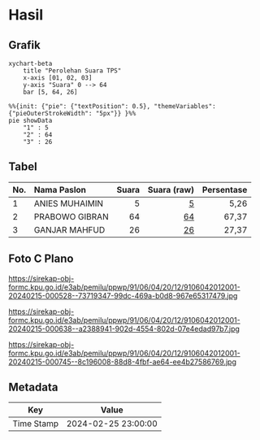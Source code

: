 # Hasil

## Grafik

```mermaid
xychart-beta
    title "Perolehan Suara TPS"
    x-axis [01, 02, 03]
    y-axis "Suara" 0 --> 64
    bar [5, 64, 26]
```

```mermaid
%%{init: {"pie": {"textPosition": 0.5}, "themeVariables": {"pieOuterStrokeWidth": "5px"}} }%%
pie showData
    "1" : 5
    "2" : 64
    "3" : 26
```

## Tabel

| No. | Nama Paslon    | Suara | Suara (raw) | Persentase |
|:--- |:-------------- | -----:| -----------:| ----------:|
| 1   | ANIES MUHAIMIN | 5     | [5][p-1]    | 5,26       |
| 2   | PRABOWO GIBRAN | 64    | [64][p-2]   | 67,37      |
| 3   | GANJAR MAHFUD  | 26    | [26][p-3]   | 27,37      |


[p-1]: https://github.com/gigit-pemilu/pemilu-2024-91-papua/blob/main/pilpres/hitung-suara/sub/91-papua/sub/06-biak-numfor/sub/04-numfor-barat/sub/2012-sub-manggunsi/sub/001-tps/sub/paslon-1.txt
[p-2]: https://github.com/gigit-pemilu/pemilu-2024-91-papua/blob/main/pilpres/hitung-suara/sub/91-papua/sub/06-biak-numfor/sub/04-numfor-barat/sub/2012-sub-manggunsi/sub/001-tps/sub/paslon-2.txt
[p-3]: https://github.com/gigit-pemilu/pemilu-2024-91-papua/blob/main/pilpres/hitung-suara/sub/91-papua/sub/06-biak-numfor/sub/04-numfor-barat/sub/2012-sub-manggunsi/sub/001-tps/sub/paslon-3.txt

## Foto C Plano

https://sirekap-obj-formc.kpu.go.id/e3ab/pemilu/ppwp/91/06/04/20/12/9106042012001-20240215-000528--73719347-99dc-469a-b0d8-967e65317479.jpg

https://sirekap-obj-formc.kpu.go.id/e3ab/pemilu/ppwp/91/06/04/20/12/9106042012001-20240215-000638--a2388941-902d-4554-802d-07e4edad97b7.jpg

https://sirekap-obj-formc.kpu.go.id/e3ab/pemilu/ppwp/91/06/04/20/12/9106042012001-20240215-000745--8c196008-88d8-4fbf-ae64-ee4b27586769.jpg


## Metadata

| Key        | Value               |
| ---------- | ------------------- |
| Time Stamp | 2024-02-25 23:00:00 |



